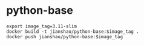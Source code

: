 # python-base

~~~ shell
export image_tag=3.11-slim
docker build -t jianshao/python-base:$image_tag .
docker push jianshao/python-base:$image_tag
~~~
